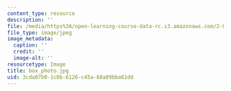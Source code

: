```yaml
---
content_type: resource
description: ''
file: /media/https%3A/open-learning-course-data-rc.s3.amazonaws.com/2-003-modeling-dynamics-and-control-i-spring-2005/3cda07b01c0b6126c45a68a89bba61dd_box_photo.jpg
file_type: image/jpeg
image_metadata:
  caption: ''
  credit: ''
  image-alt: ''
resourcetype: Image
title: box_photo.jpg
uid: 3cda07b0-1c0b-6126-c45a-68a89bba61dd
---
```

